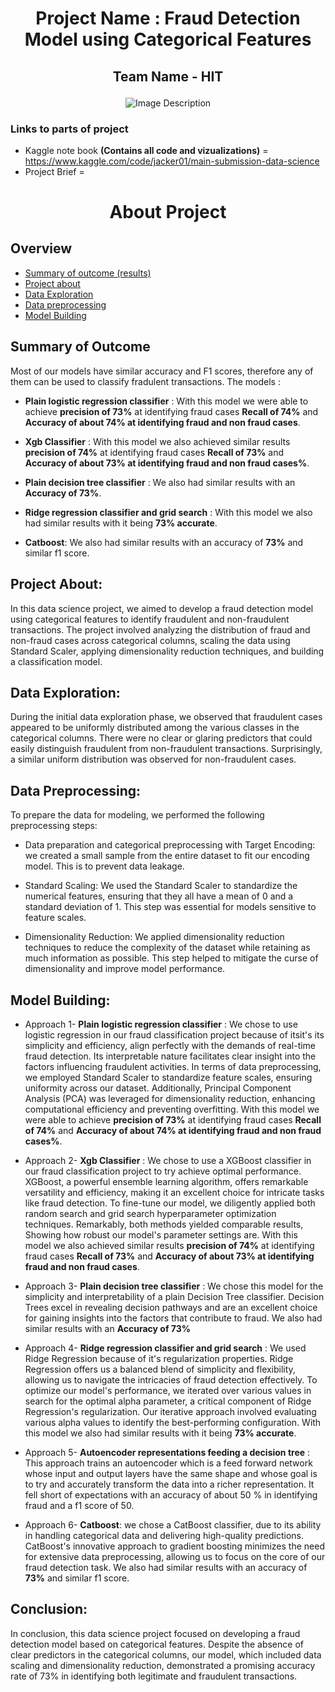 # <p align="center">Project Name : Fraud Detection Model using Categorical Features</p>
##  <p align="center">Team Name - HIT</p>

<p align="center">
  <img src="https://github.com/Extraterrestrial-T/Fraud-classification-/assets/103042427/df88c02b-2429-4b8b-8fff-510281698116" alt="Image Description">
</p>


### Links to parts of project
* Kaggle note book **(Contains all code and vizualizations)** = https://www.kaggle.com/code/jacker01/main-submission-data-science
* Project Brief =

#  <p align="center">About Project</p>
## Overview
* [Summary of outcome (results)](#Summary)
* [Project about](#Overview)
* [Data Exploration](#explore)
* [Data preprocessing](#process)
* [Model Building](#build)

## <a name='Summary'></a>Summary of Outcome
Most of our models have similar accuracy and F1 scores, therefore any of them can be used to classify fradulent transactions. 
The models : 

* **Plain logistic regression classifier** :
With this model we were able to achieve **precision of 73%**  at identifying fraud cases **Recall of 74%** and **Accuracy of about 74% at identifying fraud and non fraud cases**.

* **Xgb Classifier** :
With this model we also achieved similar results **precision of 74%**  at identifying fraud cases **Recall of 73%** and **Accuracy of about 73% at identifying fraud and non fraud cases%**.

* **Plain decision tree classifier** :
We also had similar results with an **Accuracy of 73%**.

* **Ridge regression classifier and grid search** :
With this model we also had similar results with it being **73% accurate**.

* **Catboost**:
We also had similar results with an accuracy of **73%** and similar f1 score.

## <a name='Overview'></a> Project About: 

In this data science project, we aimed to develop a fraud detection model using categorical features to identify fraudulent and non-fraudulent transactions. The project involved analyzing the distribution of fraud and non-fraud cases across categorical columns, scaling the data using Standard Scaler, applying dimensionality reduction techniques, and building a classification model. 

## <a name='explore'></a>Data Exploration: 

During the initial data exploration phase, we observed that fraudulent cases appeared to be uniformly distributed among the various classes in the categorical columns. There were no clear or glaring predictors that could easily distinguish fraudulent from non-fraudulent transactions. Surprisingly, a similar uniform distribution was observed for non-fraudulent cases. 

## <a name='process'></a>Data Preprocessing: 
To prepare the data for modeling, we performed the following preprocessing steps: 

* Data preparation and categorical preprocessing with Target Encoding: we created a small sample from the entire dataset to fit our encoding model. This is to prevent data leakage.  

* Standard Scaling: We used the Standard Scaler to standardize the numerical features, ensuring that they all have a mean of 0 and a standard deviation of 1. This step was essential for models sensitive to feature scales. 

* Dimensionality Reduction: We applied dimensionality reduction techniques to reduce the complexity of the dataset while retaining as much information as possible. This step helped to mitigate the curse of dimensionality and improve model performance. 

## <a name='build'></a>Model Building: 

* Approach 1- 
**Plain logistic regression classifier** :
We chose to use logistic regression in our fraud classification project because of itsit's its simplicity and efficiency, align perfectly with the demands of real-time fraud detection. Its interpretable nature facilitates clear insight into the factors influencing fraudulent activities.
In terms of data preprocessing, we employed Standard Scaler to standardize feature scales, ensuring uniformity across our dataset. Additionally, Principal Component Analysis (PCA) was leveraged for dimensionality reduction, enhancing computational efficiency and preventing overfitting.
With this model we were able to achieve **precision of 73%**  at identifying fraud cases **Recall of 74%** and **Accuracy of about 74% at identifying fraud and non fraud cases%**.

* Approach 2-
**Xgb Classifier** :
We chose to use a XGBoost classifier in our fraud classification project to try achieve optimal performance. XGBoost, a powerful ensemble learning algorithm, offers remarkable versatility and efficiency, making it an excellent choice for intricate tasks like fraud detection.
To fine-tune our model, we diligently applied both random search and grid search hyperparameter optimization techniques. Remarkably, both methods yielded comparable results, Showing how robust our model's parameter settings are.
With this model we also achieved similar results **precision of 74%**  at identifying fraud cases **Recall of 73%** and **Accuracy of about 73% at identifying fraud and non fraud cases**.

* Approach 3-
**Plain decision tree classifier** :
We chose this model for the simplicity and interpretability of a plain Decision Tree classifier. Decision Trees excel in revealing decision pathways and are an excellent choice for gaining insights into the factors that contribute to fraud.
We also had similar results with an **Accuracy of 73%**

* Approach 4- 
**Ridge regression classifier and grid search** :
We used Ridge Regression because of it's regularization properties. Ridge Regression offers us a balanced blend of simplicity and flexibility, allowing us to navigate the intricacies of fraud detection effectively.
To optimize our model's performance, we iterated over various values in search for the optimal alpha parameter, a critical component of Ridge Regression's regularization. Our iterative approach involved evaluating various alpha values to identify the best-performing configuration.
With this model we also had similar results with it being **73% accurate**.

* Approach 5- 
**Autoencoder representations feeding a decision tree** :
This approach trains an autoencoder which is a feed forward network whose input and output layers have the same shape and whose goal is to try and accurately transform the data into a richer representation. It fell short of expectations with an accuracy of about 50 % in identifying fraud and a f1 score of 50. 

* Approach 6-
**Catboost**:
we chose a CatBoost classifier, due to its ability in handling categorical data and delivering high-quality predictions. CatBoost's innovative approach to gradient boosting minimizes the need for extensive data preprocessing, allowing us to focus on the core of our fraud detection task.
We also had similar results with an accuracy of **73%** and similar f1 score.

## Conclusion: 
In conclusion, this data science project focused on developing a fraud detection model based on categorical features. Despite the absence of clear predictors in the categorical columns, our model, which included data scaling and dimensionality reduction, demonstrated a promising accuracy rate of 73% in identifying both legitimate and fraudulent transactions.
